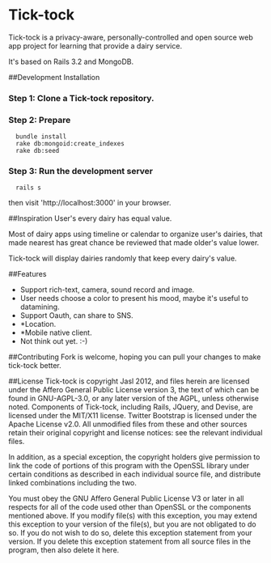 Tick-tock
==========
Tick-tock is a privacy-aware, personally-controlled and open source web app project for learning that provide a dairy service.

It's based on Rails 3.2 and MongoDB.

##Development Installation

### Step 1: Clone a Tick-tock repository.

### Step 2: Prepare
```
  bundle install
  rake db:mongoid:create_indexes
  rake db:seed
```

### Step 3: Run the development server
```
  rails s
```

then visit 'http://localhost:3000' in your browser.

##Inspiration
User's every dairy has equal value.

Most of dairy apps using timeline or calendar to organize user's dairies, that made
 nearest has great chance be reviewed that made older's value lower.

Tick-tock will display dairies randomly that keep every dairy's value.

##Features
- Support rich-text, camera, sound record and image.
- User needs choose a color to present his mood, maybe it's useful to datamining.
- Support Oauth, can share to SNS.
- *Location.
- *Mobile native client.
- Not think out yet. :-)

##Contributing
Fork is welcome, hoping you can pull your changes to make tick-tock better.

##License
Tick-tock is copyright Jasl 2012, and files herein are licensed
under the Affero General Public License version 3, the text of which can
be found in GNU-AGPL-3.0, or any later version of the AGPL, unless otherwise
noted.  Components of Tick-tock, including Rails, JQuery, and Devise, are
licensed under the MIT/X11 license.  Twitter Bootstrap is licensed under
 the Apache License v2.0.  All unmodified files from these
and other sources retain their original copyright and license notices: see
the relevant individual files.

In addition, as a special exception, the copyright holders give
permission to link the code of portions of this program with the
OpenSSL library under certain conditions as described in each
individual source file, and distribute linked combinations
including the two.

You must obey the GNU Affero General Public License V3 or later in all respects
for all of the code used other than OpenSSL or the components mentioned
above.  If you modify file(s) with this exception, you may extend this
exception to your version of the file(s), but you are not obligated to
do so.  If you do not wish to do so, delete this exception statement from your
version.  If you delete this exception statement from all source files in the
program, then also delete it here.

